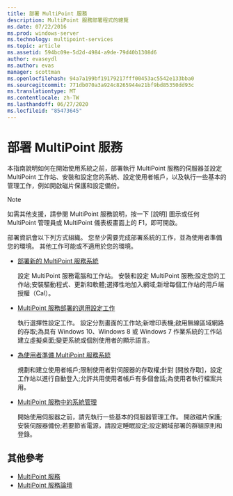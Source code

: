 ```yaml
---
title: 部署 MultiPoint 服務
description: MultiPoint 服務部署程式的總覽
ms.date: 07/22/2016
ms.prod: windows-server
ms.technology: multipoint-services
ms.topic: article
ms.assetid: 594bc09e-5d2d-4984-a9de-79d40b1308d6
author: evaseydl
ms.author: evas
manager: scottman
ms.openlocfilehash: 94a7a199bf19179217fff00453ac5542e133bba0
ms.sourcegitcommit: 771db070a3a924c8265944e21bf9bd85350dd93c
ms.translationtype: MT
ms.contentlocale: zh-TW
ms.lasthandoff: 06/27/2020
ms.locfileid: "85473645"
---
```

# <a name="deploying-multipoint-services"></a>部署 MultiPoint 服務
本指南說明如何在開始使用系統之前，部署執行 MultiPoint 服務的伺服器並設定 MultiPoint 工作站、安裝和設定您的系統、設定使用者帳戶，以及執行一些基本的管理工作，例如開啟磁片保護和設定備份。

> [!NOTE]
> 如需其他支援，請參閱 MultiPoint 服務說明，按一下 [說明] 圖示或任何 MultiPoint 管理員或 MultiPoint 儀表板畫面上的 F1，即可開啟。

部署資訊會以下列方式組織。 您至少需要完成部署系統的工作，並為使用者準備您的環境。 其他工作可能或不適用於您的環境。
-   [部署新的 MultiPoint 服務系統](Deploy-a-new-MultiPoint-services-system.md)

    設定 MultiPoint 服務電腦和工作站。 安裝和設定 MultiPoint 服務;設定您的工作站;安裝驅動程式、更新和軟體;選擇性地加入網域;新增每個工作站的用戶端授權（Cal）。

-   [MultiPoint 服務部署的選用設定工作](Optional-configuration-tasks-for-a-MultiPoint-services-deployment.md)

    執行選擇性設定工作。 設定分割畫面的工作站;新增印表機;啟用無線區域網路的存取;為具有 Windows 10、Windows 8 或 Windows 7 作業系統的工作站建立虛擬桌面;變更系統或個別使用者的顯示語言。

-   [為使用者準備 MultiPoint 服務系統](Prepare-your-MultiPoint-services-system-for-users.md)

    規劃和建立使用者帳戶;限制使用者對伺服器的存取權;針對 [開放存取]，設定工作站以進行自動登入;允許共用使用者帳戶有多個會話;為使用者執行檔案共用。

-   [MultiPoint 服務中的系統管理](System-administration-in-MultiPoint-services.md)

    開始使用伺服器之前，請先執行一些基本的伺服器管理工作。 開啟磁片保護;安裝伺服器備份;若要節省電源，請設定睡眠設定;設定網域部署的群組原則和登錄。

## <a name="additional-references"></a>其他參考

- [MultiPoint 服務](MultiPoint-Services.md)
-   [MultiPoint 服務論壇](https://social.technet.microsoft.com/Forums/windowsserver/home?forum=windowsmultipointserver&filter=alltypes&sort=lastpostdesc)


